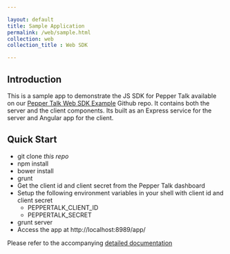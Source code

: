 ```yaml
---

layout: default
title: Sample Application
permalink: /web/sample.html
collection: web
collection_title : Web SDK

---
```


## Introduction
This is a sample app to demonstrate the JS SDK for Pepper Talk available on our [Pepper Talk Web SDK Example](https://github.com/Espreccino/PepperTalkWebSDKExample) Github repo. It contains both the server and the client components. Its built as an Express service for the server and Angular app for the client.

## Quick Start
* git clone *this repo*
* npm install
* bower install
* grunt
* Get the client id and client secret from the Pepper Talk dashboard
* Setup the following environment variables in your shell with client id and client secret
  * PEPPERTALK\_CLIENT\_ID
  * PEPPERTALK\_SECRET
* grunt server
* Access the app at http://localhost:8989/app/

Please refer to the accompanying [detailed documentation](http://espreccino.github.io/PepperTalkWebSDKExample/)
